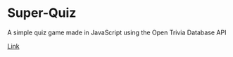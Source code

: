 # Super-Quiz

A simple quiz game made in JavaScript using the Open Trivia Database API

[Link](https://heroic-chebakia-09bd26.netlify.app/)
